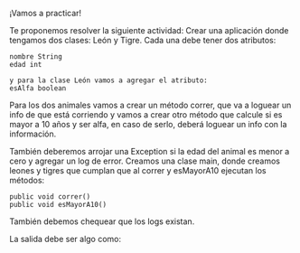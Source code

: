 
¡Vamos a practicar!

Te proponemos resolver la siguiente actividad: Crear una aplicación donde tengamos dos clases: León y Tigre. Cada una debe tener dos atributos:

    nombre String
    edad int

    y para la clase León vamos a agregar el atributo:
    esAlfa boolean

Para los dos animales vamos a crear un método correr, que va a loguear un info de que está corriendo y vamos a crear otro método que calcule si es mayor a 10 años y ser alfa, en caso de serlo, deberá loguear un info con la información.

También deberemos arrojar una Exception si la edad del animal es menor a cero y agregar un log de error. Creamos una clase main, donde creamos leones y tigres que cumplan que al correr y esMayorA10 ejecutan los métodos:

    public void correr()
    public void esMayorA10()

También debemos chequear que los logs existan.

La salida debe ser algo como:
